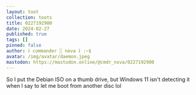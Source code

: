 ```yaml
---
layout: toot
collection: toots
title: 0227192900
date: 2024-02-27
published: true
tags: []
pinned: false
author: ⸸ commander ░ nova ⸸ :~$
avatar: /img/avatar/daemon.jpeg
mastodon: https://mastodon.online/@cmdr_nova/0227192900
---
```


So I put the Debian ISO on a thumb drive, but Windows 11 isn't detecting it when I say to let me boot from another disc lol
